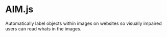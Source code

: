 # AIM.js
Automatically label objects within images on websites so visually impaired users can read whats in the images.
